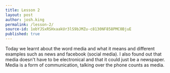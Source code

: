 ```yaml
---
title: Lesson 2
layout: post
author: josh.king
permalink: /lesson-2/
source-id: 1obYJSxRSHxaakUr3lS9bJMZu-c8130NF858PMC0BjuE
published: true
---
```

Today we learnt about the word media and what it means and different examples such as news and facebook (social media). I also found out that media doesn't have to be electronical and that it could just be a newspaper. Media is a form of communication, talking over the phone counts as media. 

